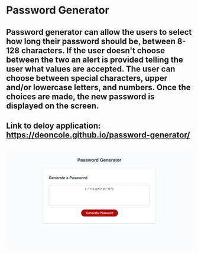 # Password Generator

## Password generator can allow the users to select how long their password should be, between 8-128 characters. If the user doesn't choose between the two an alert is provided telling the user what values are accepted. The user can choose between special characters, upper and/or lowercase letters, and numbers. Once the choices are made, the new password is displayed on the screen.

## Link to deloy application: https://deoncole.github.io/password-generator/

## ![Alt text](/assets/images/password-generator-index-html.png?raw=true "Optional Title")